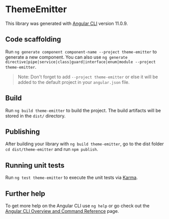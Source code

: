 # ThemeEmitter

This library was generated with [Angular CLI](https://github.com/angular/angular-cli) version 11.0.9.

## Code scaffolding

Run `ng generate component component-name --project theme-emitter` to generate a new component. You can also
use `ng generate directive|pipe|service|class|guard|interface|enum|module --project theme-emitter`.
> Note: Don't forget to add `--project theme-emitter` or else it will be added to the default project in your `angular.json` file.

## Build

Run `ng build theme-emitter` to build the project. The build artifacts will be stored in the `dist/` directory.

## Publishing

After building your library with `ng build theme-emitter`, go to the dist folder `cd dist/theme-emitter` and
run `npm publish`.

## Running unit tests

Run `ng test theme-emitter` to execute the unit tests via [Karma](https://karma-runner.github.io).

## Further help

To get more help on the Angular CLI use `ng help` or go check out
the [Angular CLI Overview and Command Reference](https://angular.io/cli) page.
